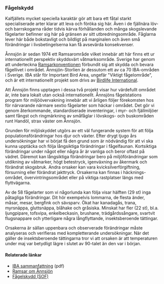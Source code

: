 ### Fågelskydd

Kalfjällets mycket speciella karaktär gör att bara ett fåtal starkt specialiserade arter klarar att leva och föröka sig här. Även i de fjällnära löv- och barrskogarna råder tidvis kärva förhållanden och många skogslevande fågelarter befinner sig här på gränsen av sitt utbredningsområde. Fåglarna lever här både bokstavligt och bildligt på marginalen och även små förändringar i livsbetingelserna kan få avsevärda konsekvenser.

Ånnsjön är sedan 1974 ett Ramsarområde vilket innebär att här finns ett ur internationellt perspektiv skyddsvärt våtmarksområde. Sverige har genom att underteckna [Ramsarkonventionen][1] förbundit sig att skydda och bevara fågellivet i området. Ånnsjön-Storlien är dessutom ett av ca 70 IBA-områden i Sverige. IBA står för Important Bird Area, ungefär "Viktigt fågelområde", och är ett internationellt projekt som drivs av [Birdlife&nbsp;International][2].

Att Ånnsjön finns upptagen i dessa två projekt visar hur värdefullt området är, inte bara lokalt utan också internationellt. Ånnsjöns fågelstations program för miljöövervakning innebär att vi årligen följer förekomsten hos för närvarande närmare sextio fågelarter som häckar i området. Det gör vi genom återkommande, standardiserade inventeringar, i myr- och fjällmiljöer samt fångst och ringmärkning av småfåglar i lövskogs- och buskområden runt Handöl, strax väster om Ånnsjön.

Grunden för miljöskyddet utgörs av ett väl fungerande system för att följa populationsförändringar hos djur och växter. Efter drygt tjugo års undersökningar har vi börjat få den grund som är nödvändig för att vi ska kunna upptäcka och följa långsiktiga förändringar i fågelfaunan. Kortsiktiga förändringar under något eller några år är vanliga och beror oftast på vädret. Däremot kan långsiktiga förändringar bero på miljöförändringar som utdikning av våtmarker, högt betestryck, igenväxning av åkermark och förändrat skogsbruk. Andra orsaker kan vara kvicksilverförgiftning, försurning eller förändrat jakttryck. Orsakerna kan finnas i häcknings- området, övervintringsområdet eller på viktiga rastplatser längs med flyttvägarna.

Av de 58 fågelarter som vi någorlunda kan följa visar hälften (29 st) inga påtagliga förändringar. Dit hör exempelvis lommarna, de flesta änder, måsar, mesar, bergfink och sävsparv. Ökat har kanadagås, trana, myrsnäppa, gluttsnäppa, blåhake och gråsiska. Minskat har fler (22 st), bl.a. ljungpipare, tofsvipa, enkelbeckasin, brushane, trädgårdssångare, svartvit flugsnappare och ytterligare några långflyttande, insektsberoende tättingar.

Orsakerna är sällan uppenbara och observerade förändringar måste analyseras och verifieras med kompletterande undersökningar. När det gäller de insektsberoende tättingarna tror vi att orsaken är att temperaturen under maj var betydligt lägre i slutet av 90-talet än den var i början.

#### Relaterade länkar
- [IBA sammanfattning](/file/iba/iba-sammanfattning.pdf) (pdf)
- [Ramsar om Ånnsjön](https://rsis.ramsar.org/ris/26)
- [Fågelskydd (SOF)](http://www.sofnet.org/sveriges-ornitologiska-forening/fagelskydd/)

[1]: <http://ramsar.org>
[2]: <http://birdlife.org>